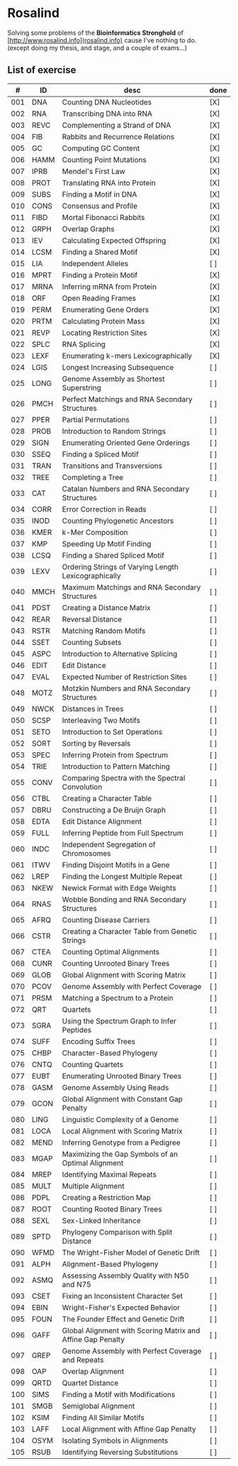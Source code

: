 # Rosalind

Solving some problems of the **Bioinformatics Stronghold** of [http://www.rosalind.info](rosalind.info) 
cause I've nothing to do.  
(except doing my thesis, and stage, and a couple of exams...)

## List of exercise

| #  | ID   |  desc | done |
| -- | ---  | -------------------------| -- |
|001 | DNA 	| Counting DNA Nucleotides | [X] |
|002 | RNA 	| Transcribing DNA into RNA | [X] |
|003 | REVC 	| Complementing a Strand of DNA | [X] |
|004 | FIB 	| Rabbits and Recurrence Relations | [X] |
|005 | GC 	| Computing GC Content | [X] |
|006 | HAMM 	| Counting Point Mutations | [X] |
|007 | IPRB 	| Mendel's First Law | [X] |
|008 | PROT 	| Translating RNA into Protein | [X] |
|009 | SUBS 	| Finding a Motif in DNA | [X] |
|010 | CONS 	| Consensus and Profile | [X] |
|011 | FIBD 	| Mortal Fibonacci Rabbits | [X] |
|012 | GRPH 	| Overlap Graphs | [X] |
|013 | IEV 	| Calculating Expected Offspring | [X] |
|014 | LCSM 	| Finding a Shared Motif | [X] |
|015 | LIA 	| Independent Alleles | [ ] |
|016 | MPRT 	| Finding a Protein Motif | [X] |
|017 | MRNA 	| Inferring mRNA from Protein | [X] |
|018 | ORF 	| Open Reading Frames | [X] |
|019 | PERM 	| Enumerating Gene Orders | [X] |
|020 | PRTM 	| Calculating Protein Mass | [X] |
|021 | REVP 	| Locating Restriction Sites | [X] |
|022 | SPLC 	| RNA Splicing | [X] |
|023 | LEXF 	| Enumerating k-mers Lexicographically | [X] |
|024 | LGIS 	| Longest Increasing Subsequence | [ ] |
|025 | LONG 	| Genome Assembly as Shortest Superstring | [ ] |
|026 | PMCH 	| Perfect Matchings and RNA Secondary Structures | [ ] |
|027 | PPER 	| Partial Permutations | [ ] |
|028 | PROB 	| Introduction to Random Strings | [ ] |
|029 | SIGN 	| Enumerating Oriented Gene Orderings | [ ] |
|030 | SSEQ 	| Finding a Spliced Motif | [ ] |
|031 | TRAN 	| Transitions and Transversions | [ ] |
|032 | TREE 	| Completing a Tree | [ ] |
|033 | CAT 	| Catalan Numbers and RNA Secondary Structures | [ ] |
|034 | CORR 	| Error Correction in Reads | [ ] |
|035 | INOD 	| Counting Phylogenetic Ancestors | [ ] |
|036 | KMER 	| k-Mer Composition | [ ] |
|037 | KMP 	| Speeding Up Motif Finding | [ ] |
|038 | LCSQ 	| Finding a Shared Spliced Motif | [ ] |
|039 | LEXV 	| Ordering Strings of Varying Length Lexicographically | [ ] |
|040 | MMCH 	| Maximum Matchings and RNA Secondary Structures | [ ] |
|041 | PDST 	| Creating a Distance Matrix | [ ] |
|042 | REAR 	| Reversal Distance | [ ] |
|043 | RSTR 	| Matching Random Motifs | [ ] |
|044 | SSET 	| Counting Subsets | [ ] |
|045 | ASPC 	| Introduction to Alternative Splicing | [ ] |
|046 | EDIT 	| Edit Distance | [ ] |
|047 | EVAL 	| Expected Number of Restriction Sites | [ ] |
|048 | MOTZ 	| Motzkin Numbers and RNA Secondary Structures | [ ] |
|049 | NWCK 	| Distances in Trees | [ ] |
|050 | SCSP 	| Interleaving Two Motifs | [ ] |
|051 | SETO 	| Introduction to Set Operations | [ ] |
|052 | SORT 	| Sorting by Reversals | [ ] |
|053 | SPEC 	| Inferring Protein from Spectrum | [ ] |
|054 | TRIE 	| Introduction to Pattern Matching | [ ] |
|055 | CONV 	| Comparing Spectra with the Spectral Convolution | [ ] |
|056 | CTBL 	| Creating a Character Table | [ ] |
|057 | DBRU 	| Constructing a De Bruijn Graph | [ ] |
|058 | EDTA 	| Edit Distance Alignment | [ ] |
|059 | FULL 	| Inferring Peptide from Full Spectrum | [ ] |
|060 | INDC 	| Independent Segregation of Chromosomes | [ ] |
|061 | ITWV 	| Finding Disjoint Motifs in a Gene | [ ] |
|062 | LREP 	| Finding the Longest Multiple Repeat | [ ] |
|063 | NKEW 	| Newick Format with Edge Weights | [ ] |
|064 | RNAS 	| Wobble Bonding and RNA Secondary Structures | [ ] |
|065 | AFRQ 	| Counting Disease Carriers | [ ] |
|066 | CSTR 	| Creating a Character Table from Genetic Strings | [ ] |
|067 | CTEA 	| Counting Optimal Alignments | [ ] |
|068 | CUNR 	| Counting Unrooted Binary Trees | [ ] |
|069 | GLOB 	| Global Alignment with Scoring Matrix | [ ] |
|070 | PCOV 	| Genome Assembly with Perfect Coverage | [ ] |
|071 | PRSM 	| Matching a Spectrum to a Protein | [ ] |
|072 | QRT 	| Quartets | [ ] |
|073 | SGRA 	| Using the Spectrum Graph to Infer Peptides | [ ] |
|074 | SUFF 	| Encoding Suffix Trees | [ ] |
|075 | CHBP 	| Character-Based Phylogeny | [ ] |
|076 | CNTQ 	| Counting Quartets | [ ] |
|077 | EUBT 	| Enumerating Unrooted Binary Trees | [ ] |
|078 | GASM 	| Genome Assembly Using Reads | [ ] |
|079 | GCON 	| Global Alignment with Constant Gap Penalty | [ ] |
|080 | LING 	| Linguistic Complexity of a Genome | [ ] |
|081 | LOCA 	| Local Alignment with Scoring Matrix | [ ] |
|082 | MEND 	| Inferring Genotype from a Pedigree | [ ] |
|083 | MGAP 	| Maximizing the Gap Symbols of an Optimal Alignment | [ ] |
|084 | MREP 	| Identifying Maximal Repeats | [ ] |
|085 | MULT 	| Multiple Alignment | [ ] |
|086 | PDPL 	| Creating a Restriction Map | [ ] |
|087 | ROOT 	| Counting Rooted Binary Trees | [ ] |
|088 | SEXL 	| Sex-Linked Inheritance | [ ] |
|089 | SPTD 	| Phylogeny Comparison with Split Distance | [ ] |
|090 | WFMD 	| The Wright-Fisher Model of Genetic Drift | [ ] |
|091 | ALPH 	| Alignment-Based Phylogeny | [ ] |
|092 | ASMQ 	| Assessing Assembly Quality with N50 and N75 | [ ] |
|093 | CSET 	| Fixing an Inconsistent Character Set | [ ] |
|094 | EBIN 	| Wright-Fisher's Expected Behavior | [ ] |
|095 | FOUN 	| The Founder Effect and Genetic Drift | [ ] |
|096 | GAFF 	| Global Alignment with Scoring Matrix and Affine Gap Penalty | [ ] |
|097 | GREP 	| Genome Assembly with Perfect Coverage and Repeats | [ ] |
|098 | OAP 	| Overlap Alignment | [ ] |
|099 | QRTD 	| Quartet Distance | [ ] |
|100 | SIMS 	| Finding a Motif with Modifications | [ ] |
|101 | SMGB 	| Semiglobal Alignment | [ ] |
|102 | KSIM 	| Finding All Similar Motifs | [ ] |
|103 | LAFF 	| Local Alignment with Affine Gap Penalty | [ ] |
|104 | OSYM 	| Isolating Symbols in Alignments | [ ] |
|105 | RSUB 	| Identifying Reversing Substitutions  | [ ] |
